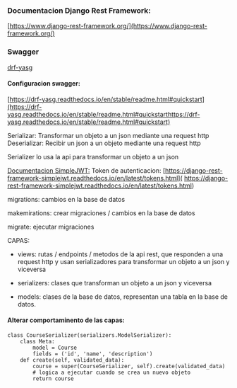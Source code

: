 ### Documentacion Django Rest Framework:

[https://www.django-rest-framework.org/](https://www.django-rest-framework.org/)

### Swagger

[drf-yasg](https://drf-yasg.readthedocs.io/en/stable/)

#### Configuracion swagger:

[https://drf-yasg.readthedocs.io/en/stable/readme.html#quickstart](https://drf-yasg.readthedocs.io/en/stable/readme.html#quickstarthttps://drf-yasg.readthedocs.io/en/stable/readme.html#quickstart)



Serializar:
Transformar un objeto a un json mediante una request http
Deserializar:
Recibir un json a un objeto mediante una request http

Serializer
lo usa la api para transformar un objeto a un json



[Documentacion SimpleJWT:](
https://django-rest-framework-simplejwt.readthedocs.io/en/latest/)
Token de autenticacion:
[https://django-rest-framework-simplejwt.readthedocs.io/en/latest/tokens.html](
https://django-rest-framework-simplejwt.readthedocs.io/en/latest/tokens.html)




migrations:
cambios en la base de datos

makemirations:
crear migraciones / cambios en la base de datos

migrate:
ejecutar migraciones

CAPAS:

- views:
rutas / endpoints / metodos de la api rest, que responden a una request http y usan serializadores para transformar un objeto a un json y viceversa

- serializers:
clases que transforman un objeto a un json y viceversa

- models:
clases de la base de datos, representan una tabla en la base de datos.



#### Alterar comportaminento de las capas:

```
class CourseSerializer(serializers.ModelSerializer):
    class Meta:
        model = Course
        fields = ('id', 'name', 'description')
    def create(self, validated_data):
        course = super(CourseSerializer, self).create(validated_data)
        # logica a ejecutar cuando se crea un nuevo objeto
        return course
```